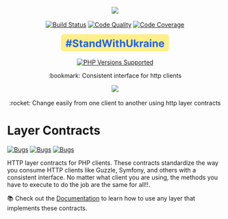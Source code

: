 <p align="center"><img src="https://blog.pleets.org/img/articles/easy-http-logo-320.png"></p>

<p align="center">
<a href="https://github.com/easy-http/layer-contracts/actions?query=workflow%3Atests"><img src="https://github.com/easy-http/layer-contracts/workflows/tests/badge.svg" alt="Build Status"></a>
<a href="https://scrutinizer-ci.com/g/easy-http/layer-contracts"><img src="https://img.shields.io/scrutinizer/g/easy-http/layer-contracts.svg" alt="Code Quality"></a>
<a href="https://sonarcloud.io/summary/overall?id=easy-http_layer-contracts"><img src="https://sonarcloud.io/api/project_badges/measure?project=easy-http_layer-contracts&metric=coverage" alt="Code Coverage"></a>
</p>
<p align="center">
  <a href="https://stand-with-ukraine.pp.ua" title="#StandWithUkraine"><img alt="#StandWithUkraine" src="https://raw.githubusercontent.com/vshymanskyy/StandWithUkraine/main/badges/StandWithUkraine.svg"></a>
</p>
<p align="center">
    <a href="#tada-php-support" title="PHP Versions Supported"><img alt="PHP Versions Supported" src="https://img.shields.io/badge/php-7.4%20to%208.2-777bb3.svg?logo=php&logoColor=white&labelColor=555555"></a>
</p>

<p align="center">
    :bookmark: Consistent interface for http clients
</p>

<p align="center"><img src="https://blog.pleets.org/img/articles/easy-http-contracts.png" width="500"></p>

<p align="center">
    :rocket: Change easily from one client to another using http layer contracts
</p>

# Layer Contracts

<a href="https://sonarcloud.io/dashboard?id=easy-http_layer-contracts"><img src="https://sonarcloud.io/api/project_badges/measure?project=easy-http_layer-contracts&metric=security_rating" alt="Bugs"></a>
<a href="https://sonarcloud.io/dashboard?id=easy-http_layer-contracts"><img src="https://sonarcloud.io/api/project_badges/measure?project=easy-http_layer-contracts&metric=bugs" alt="Bugs"></a>
<a href="https://sonarcloud.io/dashboard?id=easy-http_layer-contracts"><img src="https://sonarcloud.io/api/project_badges/measure?project=easy-http_layer-contracts&metric=code_smells" alt="Bugs"></a>

HTTP layer contracts for PHP clients. These contracts standardize the way you consume HTTP clients like Guzzle, Symfony, and others
with a consistent interface. No matter what client you are using, the methods you have to execute to do the job are the same for all!!.

:books: Check out the [Documentation](https://easy-http.com/docs) to learn how to use any layer that implements these contracts.
